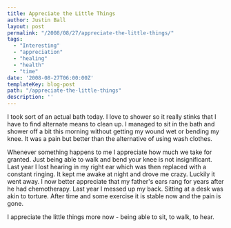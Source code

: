 ```yaml
---
title: Appreciate the Little Things
author: Justin Ball
layout: post
permalink: "/2008/08/27/appreciate-the-little-things/"
tags:
  - "Interesting"
  - "appreciation"
  - "healing"
  - "health"
  - "time"
date: '2008-08-27T06:00:00Z'
templateKey: blog-post
path: "/appreciate-the-little-things"
description: ''
---
```


I took sort of an actual bath today. I love to shower so it really stinks that I have to find alternate means to clean up. I managed to sit in the bath and shower off a bit this morning without getting my wound wet or bending my knee. It was a pain but better than the alternative of using wash clothes.

Whenever something happens to me I appreciate how much we take for granted. Just being able to walk and bend your knee is not insignificant. Last year I lost hearing in my right ear which was then replaced with a constant ringing. It kept me awake at night and drove me crazy. Luckily it went away. I now better appreciate that my father's ears rang for years after he had chemotherapy. Last year I messed up my back. Sitting at a desk was akin to torture. After time and some exercise it is stable now and the pain is gone.

I appreciate the little things more now - being able to sit, to walk, to hear.
